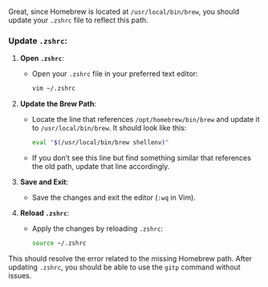 Great, since Homebrew is located at `/usr/local/bin/brew`, you should update your `.zshrc` file to reflect this path.

### Update `.zshrc`:

1. **Open `.zshrc`**:
    - Open your `.zshrc` file in your preferred text editor:

      ```bash
      vim ~/.zshrc
      ```

2. **Update the Brew Path**:
    - Locate the line that references `/opt/homebrew/bin/brew` and update it to `/usr/local/bin/brew`. It should look like this:

      ```bash
      eval "$(/usr/local/bin/brew shellenv)"
      ```

    - If you don’t see this line but find something similar that references the old path, update that line accordingly.

3. **Save and Exit**:
    - Save the changes and exit the editor (`:wq` in Vim).

4. **Reload `.zshrc`**:
    - Apply the changes by reloading `.zshrc`:

      ```bash
      source ~/.zshrc
      ```

This should resolve the error related to the missing Homebrew path. After updating `.zshrc`, you should be able to use the `gitp` command without issues.
